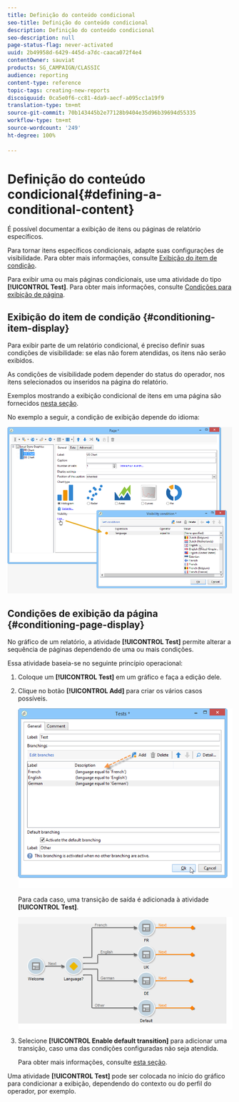 ```yaml
---
title: Definição do conteúdo condicional
seo-title: Definição do conteúdo condicional
description: Definição do conteúdo condicional
seo-description: null
page-status-flag: never-activated
uuid: 2b49958d-6429-445d-a7dc-caaca072f4e4
contentOwner: sauviat
products: SG_CAMPAIGN/CLASSIC
audience: reporting
content-type: reference
topic-tags: creating-new-reports
discoiquuid: 0ca5e0f6-cc81-4da9-aecf-a095cc1a19f9
translation-type: tm+mt
source-git-commit: 70b143445b2e77128b9404e35d96b39694d55335
workflow-type: tm+mt
source-wordcount: '249'
ht-degree: 100%

---
```



# Definição do conteúdo condicional{#defining-a-conditional-content}

É possível documentar a exibição de itens ou páginas de relatório específicos.

Para tornar itens específicos condicionais, adapte suas configurações de visibilidade. Para obter mais informações, consulte [Exibição do item de condição](#conditioning-item-display).

Para exibir uma ou mais páginas condicionais, use uma atividade do tipo **[!UICONTROL Test]**. Para obter mais informações, consulte [Condições para exibição de página](#conditioning-page-display).

## Exibição do item de condição {#conditioning-item-display}

Para exibir parte de um relatório condicional, é preciso definir suas condições de visibilidade: se elas não forem atendidas, os itens não serão exibidos.

As condições de visibilidade podem depender do status do operador, nos itens selecionados ou inseridos na página do relatório.

Exemplos mostrando a exibição condicional de itens em uma página são fornecidos [nesta seção](../../web/using/form-rendering.md#defining-fields-conditional-display).

No exemplo a seguir, a condição de exibição depende do idioma:

![](assets/reporting_display_condition.png)

## Condições de exibição da página {#conditioning-page-display}

No gráfico de um relatório, a atividade **[!UICONTROL Test]** permite alterar a sequência de páginas dependendo de uma ou mais condições.

Essa atividade baseia-se no seguinte princípio operacional:

1. Coloque um **[!UICONTROL Test]** em um gráfico e faça a edição dele.
1. Clique no botão **[!UICONTROL Add]** para criar os vários casos possíveis.

   ![](assets/reporting_test_sample.png)

   Para cada caso, uma transição de saída é adicionada à atividade **[!UICONTROL Test]**.

   ![](assets/reporting_test_transitions.png)

1. Selecione **[!UICONTROL Enable default transition]** para adicionar uma transição, caso uma das condições configuradas não seja atendida.

   Para obter mais informações, consulte [esta seção](../../web/using/defining-web-forms-page-sequencing.md#conditional-page-display).

Uma atividade **[!UICONTROL Test]** pode ser colocada no início do gráfico para condicionar a exibição, dependendo do contexto ou do perfil do operador, por exemplo.
